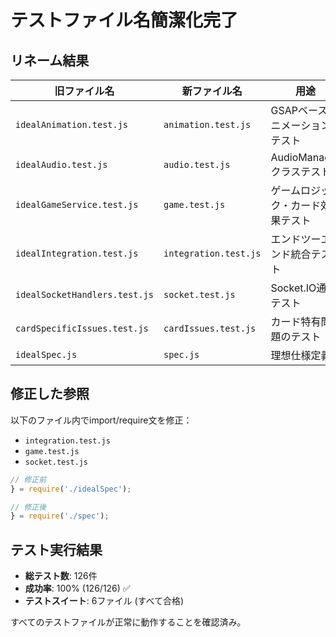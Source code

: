 # テストファイル名簡潔化完了

## リネーム結果

| 旧ファイル名 | 新ファイル名 | 用途 |
|-------------|-------------|------|
| `idealAnimation.test.js` | `animation.test.js` | GSAPベースアニメーションテスト |
| `idealAudio.test.js` | `audio.test.js` | AudioManagerクラステスト |
| `idealGameService.test.js` | `game.test.js` | ゲームロジック・カード効果テスト |
| `idealIntegration.test.js` | `integration.test.js` | エンドツーエンド統合テスト |
| `idealSocketHandlers.test.js` | `socket.test.js` | Socket.IO通信テスト |
| `cardSpecificIssues.test.js` | `cardIssues.test.js` | カード特有問題のテスト |
| `idealSpec.js` | `spec.js` | 理想仕様定義 |

## 修正した参照

以下のファイル内でimport/require文を修正：
- `integration.test.js`
- `game.test.js` 
- `socket.test.js`

```javascript
// 修正前
} = require('./idealSpec');

// 修正後
} = require('./spec');
```

## テスト実行結果

- **総テスト数**: 126件
- **成功率**: 100% (126/126) ✅
- **テストスイート**: 6ファイル (すべて合格)

すべてのテストファイルが正常に動作することを確認済み。